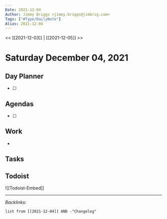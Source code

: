 ```yaml
---
Date: 2021-12-04
Author: Jimmy Briggs <jimmy.briggs@jimbrig.com>
Tags: ["#Type/DailyNote"]
Alias: 2021-12-04
---
```


<< [[2021-12-03]] | [[2021-12-05]] >>

# Saturday December 04, 2021

## Day Planner

- [ ] 

## Agendas

- [ ] 

## Work

- 

## Tasks

## Todoist

![[Todoist-Embed]]

***

*Backlinks:*

```dataview
list from [[2021-12-04]] AND -"Changelog"
```